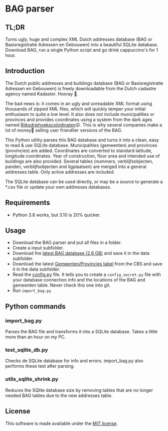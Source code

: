 # BAG parser

## TL;DR
Turns ugly, huge and complex XML Dutch addresses database (BAG or Basisregistratie Adressen en Gebouwen) into a 
beautiful SQLite database. 
Download BAG, run a single Python script and go drink cappuccino's for 1 hour.

## Introduction ##

The Dutch public addresses and buildings database (BAG or Basisregistratie Adressen en Gebouwen) is freely downloadable
from the Dutch cadastre agency named Kadaster. Hooray 🙂. 

The bad news is: it comes in an ugly and unreadable XML format using thousands of zipped XML files, which will quickly 
temper your initial enthusiasm to quite a low level. 
It also does not include municipalities or provinces and provides coordinates using a system from the dark ages named 
 [Rijksdriehoekscoördinaten](https://nl.wikipedia.org/wiki/Rijksdriehoeksco%C3%B6rdinaten)😲. 
This is why several companies make a lot of money🤑 selling user friendlier versions of the BAG.

This Python utility parses this BAG database and turns it into a clean, easy to read & use SQLite database.
Municipalities (gemeenten) and provinces (provincies) are added. Coordinates are converted to standard latitude, 
longitude coordinates. Year of construction, floor area and intended use of buildings are also provided. Several 
tables (nummers, verblijfsobjecten, panden, verblijfsobjecten and ligplaatsen) are merged into a general addresses
table. Only active addresses are included.

The SQLite database can be used directly, or may be a source to generate a *.csv file or update your own addresses 
databases. 

## Requirements ##
* Python 3.8 works, but 3.10 is 20% quicker.

## Usage ##
* Download the BAG parser and put all files in a folder.
* Create a input subfolder.
* Download the [latest BAG database (2.8 GB)](https://www.kadaster.nl/-/kosteloze-download-bag-2.0-extract) and save it in the data subfolder.
* Download the latest [Gemeenten/Provincies tabel](https://www.cbs.nl/nl-nl/onze-diensten/methoden/classificaties/overig/gemeentelijke-indelingen-per-jaar) from the CBS and save it in the data subfolder.
* Read the [config.py](config.py) file. It tells you to create a `config_secret.py` file with your database connection info and the locations of the BAG and gemeenten table. Never check this one into git.
* Run `import_bag.py`

## Python commands ##

### import_bag.py ###
Parses the BAG file and transforms it into a SQLite database. Takes a little more than an hour on my PC.

### test_sqlite_db.py ###
Checks de SQLite database for info and errors. import_bag.py also performs these test after parsing.

### utils_sqlite_shrink.py ###
Reduces the SQlite database size by removing tables that are no longer needed BAG tables due to the new addresses table.

## License ##
This software is made available under the [MIT license](LICENSE).